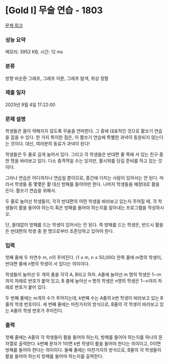 # [Gold I] 무술 연습 - 1803 

[문제 링크](https://www.acmicpc.net/problem/1803) 

### 성능 요약

메모리: 3952 KB, 시간: 12 ms

### 분류

방향 비순환 그래프, 그래프 이론, 그래프 탐색, 위상 정렬

### 제출 일자

2025년 9월 4일 17:22:00

### 문제 설명

<p>학생들은 몸이 약해지지 않도록 무술을 연마한다. 그 중에 대표적인 것으로 활쏘기 연습을 꼽을 수 있다. 한 가지 특이한 점은, 이 활쏘기 연습에 특별한 과녁이 동원되지 않는다는 것이다. 대신, 여러분의 동료가 과녁이 된다!</p>

<p>학생들은 두 줄로 길게 늘어서 있다. 그리고 각 학생들은 반대편 줄 쪽에 서 있는 친구 중 한 명을 바라보고 있다. 다소 충격적일 수는 있지만, 활시위를 당길 준비를 하고 있는 것이다.</p>

<p>그러나 연습은 어디까지나 연습일 뿐이므로, 중간에 다치는 사람이 있어서는 안 된다. 따라서 학생들 중 몇몇은 활 대신 방패를 들어야만 한다. 나머지 학생들을 예정대로 활을 든다. 활쏘기 연습을 위해서.</p>

<p>두 줄로 늘어선 학생들이, 각각 반대편의 어떤 학생을 바라보고 있는지 주어질 때, 각 학생들이 활을 들어야 하는지 혹은 방패를 들어야 하는지를 알아내는 프로그램을 작성하시오.</p>

<p>단, 쓸데없이 방패를 드는 학생이 있어서는 안 된다. 즉 방패를 드는 학생은, 반드시 활을 든 반대편의 학생 중 한 명으로부터 조준당하고 있어야 한다.</p>

### 입력 

 <p>첫째 줄에 두 자연수 m, n이 주어진다. (1 ≤ m, n ≤ 50,000) 한쪽 줄에 m명의 학생이, 반대편 줄에 n명의 학생이 서 있다는 의미이다.</p>

<p>학생들이 늘어선 두 개의 줄을 각각 A, B라고 하자. A줄에 늘어선 m 명의 학생은 1∼m까지 차례로 번호가 붙어 있고, B 줄에 늘어선 n 명의 학생은 n명의 학생은 1∼n까지 차례로 번호가 붙어 있다.</p>

<p>두 번째 줄에는 m개의 수가 주어지는데, k번째 수는 A줄의 k번 학생이 바라보고 있는 B줄의 학생 번호이다. 세 번째 줄에는 마찬가지의 방식으로, B줄의 각 학생이 바라보고 있는 A줄의 학생 번호가 주어진다.</p>

### 출력 

 <p>첫째 줄에는 A줄의 각 학생들이 활을 들어야 하는지, 방패를 들어야 하는지를 하나의 문자열로 출력한다. k번째 문자가 1이면 k번 학생이 활을 들어야 한다는 의미이고, 0이면 방패를 들어야 한다는 의미이다. 둘째 줄에는 마찬가지의 방식으로, B줄의 각 학생들이 활을 들어야 하는지 방패를 들어야 하는지를 출력한다.</p>

